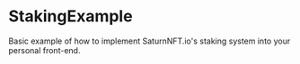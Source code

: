 # StakingExample
Basic example of how to implement SaturnNFT.io's staking system into your personal front-end.
